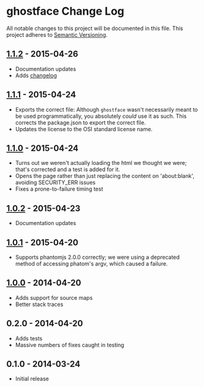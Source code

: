 # ghostface Change Log
All notable changes to this project will be documented in this file.
This project adheres to [Semantic Versioning](http://semver.org/).

## [1.1.2] - 2015-04-26
- Documentation updates
- Adds [changelog](./CHANGELOG.md)

## [1.1.1] - 2015-04-24
- Exports the correct file: Although `ghostface` wasn't necessarily meant to be
  used programmatically, you absolutely *could* use it as such. This corrects
  the package.json to export the correct file.
- Updates the license to the OSI standard license name.

## [1.1.0] - 2015-04-24
- Turns out we weren't actually loading the html we thought we were;
  that's corrected and a test is added for it.
- Opens the page rather than just replacing the content on
  'about:blank', avoiding SECURITY_ERR issues
- Fixes a prone-to-failure timing test

## [1.0.2] - 2015-04-23
- Documentation updates

## [1.0.1] - 2015-04-20
- Supports phantomjs 2.0.0 correctly; we were using a deprecated method of
  accessing phatom's argv, which caused a failure.

## [1.0.0] - 2014-04-20
- Adds support for source maps
- Better stack traces

## 0.2.0 - 2014-04-20
- Adds tests
- Massive numbers of fixes caught in testing

## 0.1.0 - 2014-03-24
- Initial release

[1.0.0]: https://github.com/fardog/ghostface/compare/v0.2.0...v1.0.0
[1.0.1]: https://github.com/fardog/ghostface/compare/v1.0.0...v1.0.1
[1.0.2]: https://github.com/fardog/ghostface/compare/v1.0.1...v1.0.2
[1.1.0]: https://github.com/fardog/ghostface/compare/v1.0.2...v1.1.0
[1.1.1]: https://github.com/fardog/ghostface/compare/v1.1.0...v1.1.1
[1.1.2]: https://github.com/fardog/ghostface/compare/v1.1.1...v1.1.2
